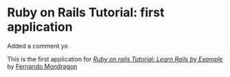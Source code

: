 # Ruby on Rails Tutorial: first application

Added a comment yo

This is the first application for [*Ruby on rails Tutorial: Learn Rails by Example*](http://fmondragon.com/) by [Fernando Mondragon](http://www.fmondragon.com/)